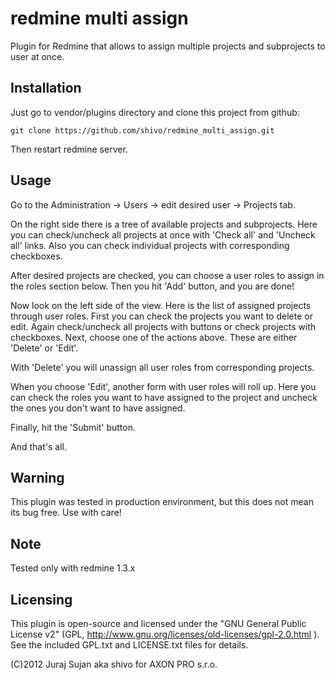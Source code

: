 # redmine multi assign

Plugin for Redmine that allows to assign multiple projects and
subprojects to user at once.

## Installation

Just go to vendor/plugins directory and clone this project from github:

    git clone https://github.com/shivo/redmine_multi_assign.git

Then restart redmine server.

## Usage

Go to the Administration -> Users -> edit desired user -> Projects tab.

On the right side there is a tree of available projects and subprojects. Here you can
check/uncheck all projects at once with 'Check all' and 'Uncheck all' links. Also you
can check individual projects with corresponding checkboxes.

After desired projects are checked, you can choose a user roles to assign
in the roles section below. Then you hit 'Add' button, and you are done!

Now look on the left side of the view. Here is the list of assigned projects through user roles.
First you can check the projects you want to delete or edit. Again check/uncheck all projects 
with buttons or check projects with checkboxes. Next, choose one of the actions above. These are
either 'Delete' or 'Edit'. 

With 'Delete' you will unassign all user roles from corresponding projects.

When you choose 'Edit', another form with user roles will roll up. Here you can check the roles you want
to have assigned to the project and uncheck the ones you don't want to have assigned.

Finally, hit the 'Submit' button.

And that's all.

## Warning

This plugin was tested in production environment, but this does not mean its bug free. Use with care!

## Note

Tested only with redmine 1.3.x

## Licensing

This plugin is open-source and licensed under the "GNU General Public License v2" (GPL, http://www.gnu.org/licenses/old-licenses/gpl-2.0.html
). See the included GPL.txt and LICENSE.txt files for details.

(C)2012 Juraj Sujan aka shivo for AXON PRO s.r.o.

